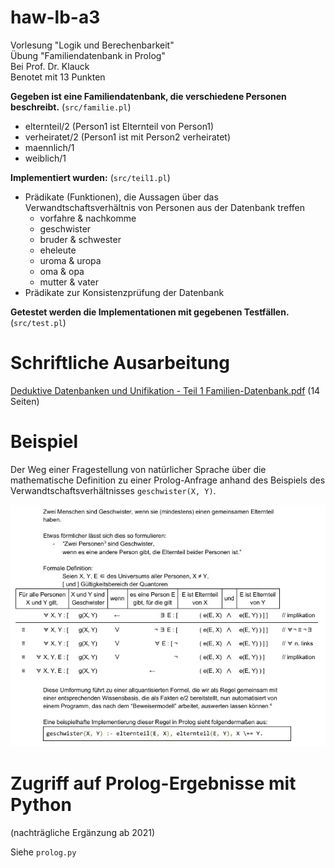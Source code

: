 # haw-lb-a3

Vorlesung "Logik und Berechenbarkeit"  
Übung "Familiendatenbank in Prolog"  
Bei Prof. Dr. Klauck  
Benotet mit 13 Punkten  

**Gegeben ist eine Familiendatenbank, die verschiedene Personen beschreibt.**
(`src/familie.pl`)
- elternteil/2 (Person1 ist Elternteil von Person1)
- verheiratet/2 (Person1 ist mit Person2 verheiratet)
- maennlich/1
- weiblich/1

**Implementiert wurden:**
(`src/teil1.pl`)
- Prädikate (Funktionen), die Aussagen über das Verwandtschaftsverhältnis
  von Personen aus der Datenbank treffen
    - vorfahre & nachkomme
    - geschwister
    - bruder & schwester
    - eheleute
    - uroma & uropa
    - oma & opa
    - mutter & vater 
- Prädikate zur Konsistenzprüfung der Datenbank

**Getestet werden die Implementationen mit gegebenen Testfällen.**
(`src/test.pl`)

# Schriftliche Ausarbeitung
[Deduktive Datenbanken und Unifikation - Teil 1 Familien-Datenbank.pdf](Deduktive_Datenbanken_und_Unifikation_-_Teil_1_Familien-Datenbank.pdf)
(14 Seiten)

# Beispiel
Der Weg einer Fragestellung
von natürlicher Sprache
über die mathematische Definition
zu einer Prolog-Anfrage
anhand des Beispiels
des Verwandtschaftsverhältnisses
`geschwister(X, Y)`.

![Geschwister](praesentation/img/geschwister_umformung.jpg "Beispiel für die Umformung")

# Zugriff auf Prolog-Ergebnisse mit Python

(nachträgliche Ergänzung ab 2021)

Siehe `prolog.py`